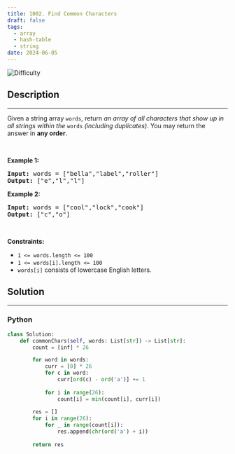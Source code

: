 ```yaml
---
title: 1002. Find Common Characters
draft: false
tags: 
  - array
  - hash-table
  - string
date: 2024-06-05
---
```


![Difficulty](https://img.shields.io/badge/Difficulty-Easy-blue.svg)

## Description

---
<p>Given a string array <code>words</code>, return <em>an array of all characters that show up in all strings within the </em><code>words</code><em> (including duplicates)</em>. You may return the answer in <strong>any order</strong>.</p>

<p>&nbsp;</p>
<p><strong class="example">Example 1:</strong></p>
<pre><strong>Input:</strong> words = ["bella","label","roller"]
<strong>Output:</strong> ["e","l","l"]
</pre><p><strong class="example">Example 2:</strong></p>
<pre><strong>Input:</strong> words = ["cool","lock","cook"]
<strong>Output:</strong> ["c","o"]
</pre>
<p>&nbsp;</p>
<p><strong>Constraints:</strong></p>

<ul>
	<li><code>1 &lt;= words.length &lt;= 100</code></li>
	<li><code>1 &lt;= words[i].length &lt;= 100</code></li>
	<li><code>words[i]</code> consists of lowercase English letters.</li>
</ul>


## Solution

---
### Python
``` py title='find-common-characters'
class Solution:
    def commonChars(self, words: List[str]) -> List[str]:
        count = [inf] * 26

        for word in words:
            curr = [0] * 26
            for c in word:
                curr[ord(c) - ord('a')] += 1
            
            for i in range(26):
                count[i] = min(count[i], curr[i])
        
        res = []
        for i in range(26):
            for _ in range(count[i]):
                res.append(chr(ord('a') + i))
        
        return res

```

